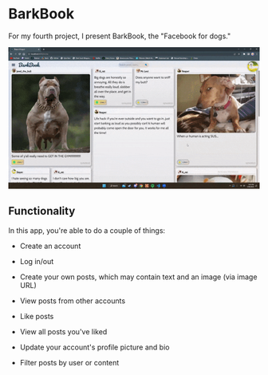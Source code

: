 # BarkBook

For my fourth project, I present BarkBook, the "Facebook for dogs."

![](https://github.com/KylerBest/phase-4-project/blob/main/client/public/gif.gif)

## Functionality

In this app, you're able to do a couple of things:

* Create an account

* Log in/out

* Create your own posts, which may contain text and an image (via image URL)

* View posts from other accounts

* Like posts

* View all posts you've liked

* Update your account's profile picture and bio

* Filter posts by user or content
